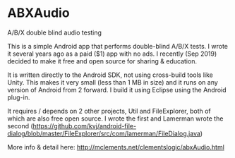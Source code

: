# ABXAudio
A/B/X double blind audio testing

This is a simple Android app that performs double-blind A/B/X tests.
I wrote it several years ago as a paid ($1) app with no ads.
I recently (Sep 2019) decided to make it free and open source for sharing & education.

It is written directly to the Android SDK, not using cross-build tools like Unity.
This makes it very small (less than 1 MB in size) and it runs on any version of Android from 2 forward.
I build it using Eclipse using the Android plug-in.

It requires / depends on 2 other projects, Util and FileExplorer, both of which are also free open source.
I wrote the first and Lamerman wrote the second (https://github.com/kvj/android-file-dialog/blob/master/FileExplorer/src/com/lamerman/FileDialog.java)

More info & detail here: http://mclements.net/clementslogic/abxAudio.html

